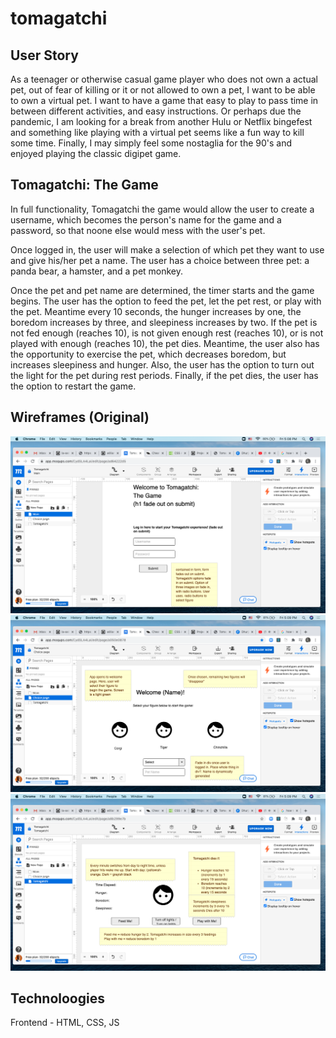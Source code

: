 # tomagatchi

## User Story

As a teenager or otherwise casual game player who does not own a actual pet, out of fear of killing or it or not allowed to own a pet, I want to be able to own a virtual pet. I want to have a game that easy to play to pass time in between different activities, and easy instructions. Or perhaps due the pandemic, I am looking for a break from another Hulu or Netflix bingefest and something like playing with a virtual pet seems like a fun way to kill some time. Finally, I may simply feel some nostaglia for the 90's and enjoyed playing the classic digipet game. 

## Tomagatchi: The Game

In full functionality, Tomagatchi the game would allow the user to create a username, which becomes the person's name for the game and a password, so that noone else would mess with the user's pet.

Once logged in, the user will make a selection of which pet they want to use and give his/her pet a name. The user has a choice between three pet: a panda bear, a hamster, and a pet monkey.  

Once the pet and pet name are determined, the timer starts and the game begins. The user has the option to feed the pet, let the pet rest, or play with the pet.  Meantime every 10 seconds, the hunger increases by one, the boredom increases by three, and sleepiness increases by two. If the pet is not fed enough (reaches 10), is not given enough rest (reaches 10), or is not played with enough (reaches 10), the pet dies.  Meantime, the user also has the opportunity to exercise the pet, which decreases boredom, but increases sleepiness and hunger.  Also, the user has the option to turn out the light for the pet during rest periods.  Finally, if the pet dies, the user has the option to restart the game.  

## Wireframes (Original)

![login](./images/login.png)
![pet-selection](./images/pet.png)
![game-screen](./images/main-screen.png)

## Technoloogies 

Frontend - HTML, CSS, JS


